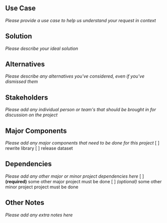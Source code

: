 ## Use Case
_Please provide a use case to help us understand your request in context_


## Solution
_Please describe your ideal solution_


## Alternatives
_Please describe any alternatives you've considered, even if you've dismissed them_


## Stakeholders
_Please add any individual person or team's that should be brought in for discussion on the project_


## Major Components
_Please add any major components that need to be done for this project_
[ ] rewrite library
[ ] release dataset

## Dependencies
_Please add any other major or minor project dependencies here_
[ ] **(required)** some other major project must be done
[ ] _(optional)_ some other minor project project must be done

## Other Notes
_Please add any extra notes here_
